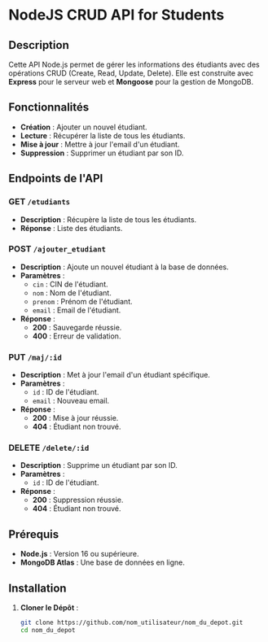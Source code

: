 # NodeJS CRUD API for Students

## Description

Cette API Node.js permet de gérer les informations des étudiants avec des opérations CRUD (Create, Read, Update, Delete). Elle est construite avec **Express** pour le serveur web et **Mongoose** pour la gestion de MongoDB.

## Fonctionnalités

- **Création** : Ajouter un nouvel étudiant.
- **Lecture** : Récupérer la liste de tous les étudiants.
- **Mise à jour** : Mettre à jour l'email d'un étudiant.
- **Suppression** : Supprimer un étudiant par son ID.

## Endpoints de l'API

### GET `/etudiants`

- **Description** : Récupère la liste de tous les étudiants.
- **Réponse** : Liste des étudiants.

### POST `/ajouter_etudiant`

- **Description** : Ajoute un nouvel étudiant à la base de données.
- **Paramètres** :
  - `cin` : CIN de l'étudiant.
  - `nom` : Nom de l'étudiant.
  - `prenom` : Prénom de l'étudiant.
  - `email` : Email de l'étudiant.
- **Réponse** :
  - **200** : Sauvegarde réussie.
  - **400** : Erreur de validation.

### PUT `/maj/:id`

- **Description** : Met à jour l'email d'un étudiant spécifique.
- **Paramètres** :
  - `id` : ID de l'étudiant.
  - `email` : Nouveau email.
- **Réponse** :
  - **200** : Mise à jour réussie.
  - **404** : Étudiant non trouvé.

### DELETE `/delete/:id`

- **Description** : Supprime un étudiant par son ID.
- **Paramètres** :
  - `id` : ID de l'étudiant.
- **Réponse** :
  - **200** : Suppression réussie.
  - **404** : Étudiant non trouvé.

## Prérequis

- **Node.js** : Version 16 ou supérieure.
- **MongoDB Atlas** : Une base de données en ligne.

## Installation

1. **Cloner le Dépôt** :
   ```bash
   git clone https://github.com/nom_utilisateur/nom_du_depot.git
   cd nom_du_depot
